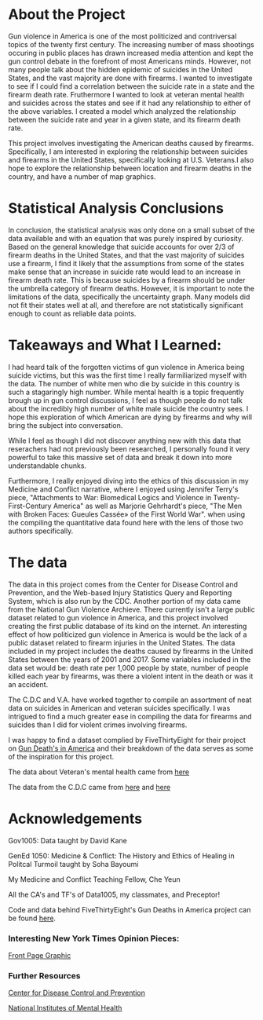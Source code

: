 # About the Project

Gun violence in America is one of the most politicized and contriversal topics of the twenty first century. The increasing number of mass shootings occuring in public places has drawn increased media attention and kept the gun control debate in the forefront of most Americans minds. However, not many people talk about the hidden epidemic of suicides in the United States, and the vast majority are done with firearms. I wanted to investigate to see if I could find a correlation between the suicide rate in a state and the firearm death rate. Fruthermore I wanted to look at veteran mental health and suicides across the states and see if it had any relationship to either of the above variables. I created a model which analyzed the relationship between the suicide rate and year in a given state, and its firearm death rate.

This project involves investigating the American deaths caused by firearms. Specifically, I am interested in exploring the relationship between suicides and firearms in the United States, specifically looking at U.S. Veterans.I also hope to explore the relationship between location and firearm deaths in the country, and have a number of map graphics.

# Statistical Analysis Conclusions

In conclusion, the statistical analysis was only done on a small subset of the data available and with an equation that was purely inspired by curiosity. Based on the general knowledge that suicide accounts for over 2/3 of firearm deaths in the United States, and that the vast majority of suicides use a firearm, I find it likely that the assumptions from some of the states make sense that an increase in suicide rate would lead to an increase in firearm death rate. This is because suicides by a firearm should be under the umbrella category of firearm deaths. However, it is important to note the limitations of the data, specifically the uncertainty graph. Many models did not fit their states well at all, and therefore are not statistically significant enough to count as reliable data points.

# Takeaways and What I Learned:

I had heard talk of the forgotten victims of gun violence in America being suicide victims, but this was the first
time I really farmiliarized myself with the data. The number of white men who die by suicide in this country is such a stagaringly high number. While mental health is a topic frequently brough up in gun control discussions, I feel as though people do not talk about the incredibly high number of white male suicide the country sees. I hope this exploration of which American are dying by firearms and why will bring the subject into conversation.

While I feel as though I did not discover anything new with this data that reserachers had not previously been researched, I personally found it very powerful to take this massive set of data and break it down into more understandable chunks.

Furthermore, I really enjoyed diving into the ethics of this discussion in my Medicine and Conflict narrative, where I enjoyed using Jennifer Terry's piece, "Attachments to War: Biomedical Logics and Violence in Twenty-First-Century America" as well as Marjorie Gehrhardt's piece, "The Men with Broken Faces: Gueules Cassée» of the First World War". when using the compiling the quantitative data found here with the lens of those two authors specifically.  


# The data

The data in this project comes from the Center for Disease Control and Prevention, and the Web-based Injury Statistics Query and Reporting System, which is also run by the CDC. Another portion of my data came from the National Gun Violence Archieve. There currently isn't a large public dataset related to gun violence in America, and this project involved creating the first public database of its kind on the internet. An interesting effect of how politicized gun violence in America is would be the lack of a public dataset related to firearm injuries in the United States. The data included in my project includes the deaths caused by firearms in the United States between the years of 2001 and 2017. Some variables included in the data set would be: death rate per 1,000 people by state, number of people killed each year by firearms, was there a violent intent in the death or was it an accident.

The C.D.C and V.A. have worked together to compile an assortment of neat data on suicides in American and veteran suicides specifically. I was intrigued to find a much greater ease in compiling the data for firearms and suicides than I did for violent crimes involving firearms. 

I was happy to find a dataset complied by FiveThirtyEight for their project on [Gun Death's in America](https://fivethirtyeight.com/features/gun-deaths/) and their breakdown of the data serves as some of the inspiration for this project.

The data about Veteran's mental health came from [here](https://www.mentalhealth.va.gov/suicide_prevention/data.asp)

The data from the C.D.C came from [here](https://www.cdc.gov/nchs/pressroom/sosmap/firearm_mortality/firearm.htm) and [here](https://www.cdc.gov/nchs/pressroom/sosmap/suicide-mortality/suicide.htm)
# Acknowledgements

Gov1005: Data taught by David Kane

GenEd 1050: Medicine & Conflict: The History and Ethics of Healing in Politcal Turmoil taught by Soha Bayoumi

My Medicine and Conflict Teaching Fellow, Che Yeun

All the CA's and TF's of Data1005, my classmates, and Preceptor!

Code and data behind FiveThirtyEight's Gun Deaths in America project can be found [here](https://data.world/azel/gun-deaths-in-america/workspace/file?filename=README.md).

### Interesting New York Times Opinion Pieces:

 
 [Front Page Graphic](https://www.nytimes.com/2017/01/09/opinion/the-hidden-gun-epidemic-suicides.html)
 
 
### Further Resources 

[Center for Disease Control and Prevention](https://www.cdc.gov/ViolencePrevention/suicide/index.html)
                          
[National Institutes of Mental Health](https://www.nimh.nih.gov/health/publications/suicide-faq/index.html)


